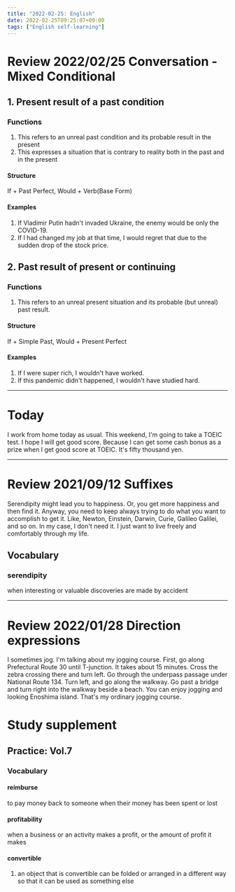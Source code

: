 ```yaml
---
title: "2022-02-25: English"
date: 2022-02-25T09:25:07+09:00
tags: ["English self-learning"]
---
```

# Review 2022/02/25 Conversation - Mixed Conditional

## 1. Present result of a past condition
### Functions
1. This refers to an unreal past condition and its probable result in the present
2. This expresses a situation that is contrary to reality both in the past and in the present

#### Structure
If + Past Perfect, Would + Verb(Base Form)

#### Examples
1. If Vladimir Putin hadn't invaded Ukraine, the enemy would be only the COVID-19.
2. If I had changed my job at that time, I would regret that due to the sudden drop of the stock price.

## 2. Past result of present or continuing

### Functions
1. This refers to an unreal present situation and its probable (but unreal) past result.

#### Structure
If + Simple Past, Would + Present Perfect

#### Examples
1. If I were super rich, I wouldn't have worked.
2. If this pandemic didn't happened, I wouldn't have studied hard.

---

# Today
I work from home today as usual.
This weekend, I'm going to take a TOEIC test.
I hope I will get good score.
Because I can get some cash bonus as a prize when I get good score at TOEIC. It's fifty thousand yen.

---
# Review 2021/09/12 Suffixes
Serendipity might lead you to happiness.
Or, you get more happiness and then find it.
Anyway, you need to keep always trying to do what you want to accomplish to get it.
Like, Newton, Einstein, Darwin, Curie, Galileo Galilei, and so on.
In my case, I don't need it.
I just want to live freely and comfortably through my life.

## Vocabulary
### serendipity
when interesting or valuable discoveries are made by accident

---
# Review 2022/01/28 Direction expressions
I sometimes jog. I'm talking about my jogging course.
First, go along Prefectural Route 30 until T-junction.
It takes about 15 minutes.
Cross the zebra crossing there and turn left.
Go through the underpass passage under National Route 134.
Turn left, and go along the walkway.
Go past a bridge and turn right into the walkway beside a beach.
You can enjoy jogging and looking Enoshima island.
That's my ordinary jogging course.

# Study supplement
## Practice: Vol.7
### Vocabulary
#### reimburse
to pay money back to someone when their money has been spent or lost

#### profitability
when a business or an activity makes a profit, or the amount of profit it makes

#### convertible
1. an object that is convertible can be folded or arranged in a different way so that it can be used as something else
